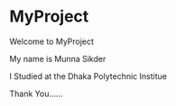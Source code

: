 # MyProject

Welcome to MyProject

My name is Munna Sikder

I Studied at the Dhaka Polytechnic Institue

Thank You......

